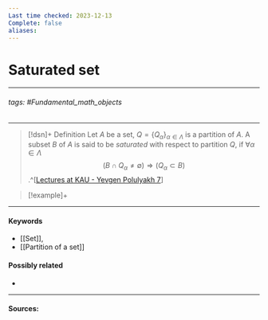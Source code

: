 ```yaml
---
Last time checked: 2023-12-13
Complete: false
aliases:
---
```

# Saturated set
***
###### tags: #Fundamental_math_objects 
***
>[!dsn]+ Definition
>Let $A$ be a set, $Q=\{Q_{\alpha}\}_{\alpha\in\Lambda}$ is a partition of $A$. A subset $B$ of $A$ is said to be *saturated* with respect to partition $Q$, if $\forall\alpha\in\Lambda$
>$$(B\cap Q_{\alpha}\ne\emptyset)\Rightarrow (Q_{\alpha}\subset B)$$
>.^[[Lectures at KAU - Yevgen Polulyakh 7](https://drive.google.com/drive/folders/1OBF4iFXhiyJQ2lVaDTRnDEnyDf6hImIg)]

>[!example]+ 
>
***
#### Keywords
- [[Set]],
- [[Partition of a set]]
#### Possibly related
- 
***
#### Sources: